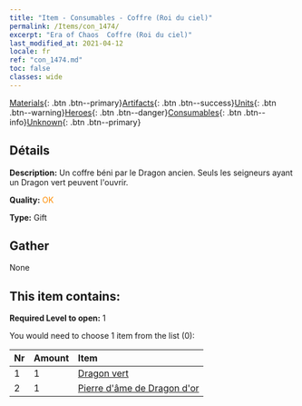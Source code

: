 ```yaml
---
title: "Item - Consumables - Coffre (Roi du ciel)"
permalink: /Items/con_1474/
excerpt: "Era of Chaos  Coffre (Roi du ciel)"
last_modified_at: 2021-04-12
locale: fr
ref: "con_1474.md"
toc: false
classes: wide
---
```

 [Materials](/fr/Items/){: .btn .btn--primary}[Artifacts](/fr/Items/Artifacts/){: .btn .btn--success}[Units](/fr/Items/Units/){: .btn .btn--warning}[Heroes](/fr/Items/Heroes/){: .btn .btn--danger}[Consumables](/fr/Items/Consumables/){: .btn .btn--info}[Unknown](/fr/Items/Unknown/){: .btn .btn--primary}

## Détails
 **Description:** Un coffre béni par le Dragon ancien. Seuls les seigneurs ayant un Dragon vert peuvent l'ouvrir.

 **Quality:** <span style="color: #FF8C00">OK</span>

 **Type:** Gift

## Gather

  None

## This item contains:

 **Required Level to open:** 1

 You would need to choose 1 item from the list (0):

  | Nr | Amount |     Item    |
  |:---|:-------|:------------|
  | 1 | 1 | [Dragon vert](/fr/Items/unt_205/) | 
  | 2 | 1 | [Pierre d'âme de Dragon d'or](/fr/Items/unt_295/) | 
